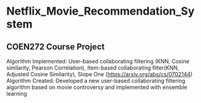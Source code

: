 # Netflix_Movie_Recommendation_System

## COEN272 Course Project<br>
Algorithm Implemented: User-based collaborating filtering (KNN, Cosine similarity, Pearson Correlation), Item-based collaborating filter(KNN, Adjusted Cosine Similarity), Slope One (https://arxiv.org/abs/cs/0702144) <br>
Algorithm Created: Developed a new user-based collaborating filtering algorithm based on movie controversy and implemented with ensemble learning
